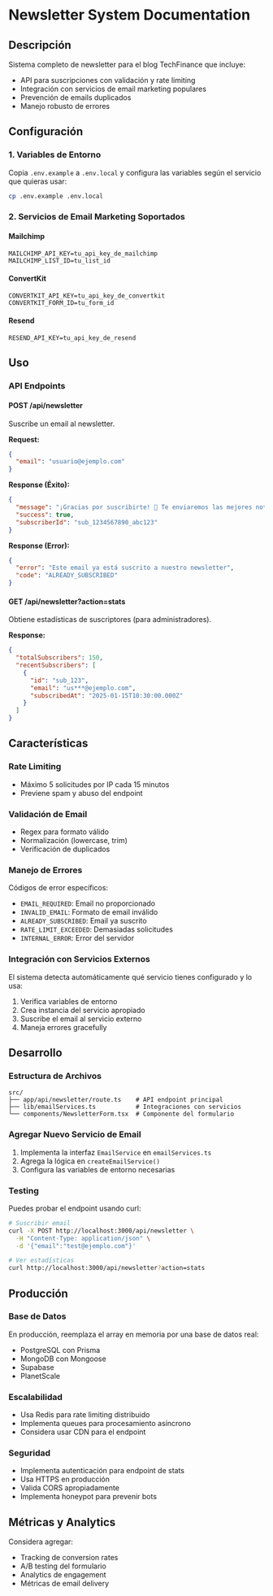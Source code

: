 # Newsletter System Documentation

## Descripción
Sistema completo de newsletter para el blog TechFinance que incluye:
- API para suscripciones con validación y rate limiting
- Integración con servicios de email marketing populares
- Prevención de emails duplicados
- Manejo robusto de errores

## Configuración

### 1. Variables de Entorno
Copia `.env.example` a `.env.local` y configura las variables según el servicio que quieras usar:

```bash
cp .env.example .env.local
```

### 2. Servicios de Email Marketing Soportados

#### Mailchimp
```env
MAILCHIMP_API_KEY=tu_api_key_de_mailchimp
MAILCHIMP_LIST_ID=tu_list_id
```

#### ConvertKit
```env
CONVERTKIT_API_KEY=tu_api_key_de_convertkit
CONVERTKIT_FORM_ID=tu_form_id
```

#### Resend
```env
RESEND_API_KEY=tu_api_key_de_resend
```

## Uso

### API Endpoints

#### POST /api/newsletter
Suscribe un email al newsletter.

**Request:**
```json
{
  "email": "usuario@ejemplo.com"
}
```

**Response (Éxito):**
```json
{
  "message": "¡Gracias por suscribirte! 🎉 Te enviaremos las mejores noticias de tecnología y finanzas.",
  "success": true,
  "subscriberId": "sub_1234567890_abc123"
}
```

**Response (Error):**
```json
{
  "error": "Este email ya está suscrito a nuestro newsletter",
  "code": "ALREADY_SUBSCRIBED"
}
```

#### GET /api/newsletter?action=stats
Obtiene estadísticas de suscriptores (para administradores).

**Response:**
```json
{
  "totalSubscribers": 150,
  "recentSubscribers": [
    {
      "id": "sub_123",
      "email": "us***@ejemplo.com",
      "subscribedAt": "2025-01-15T10:30:00.000Z"
    }
  ]
}
```

## Características

### Rate Limiting
- Máximo 5 solicitudes por IP cada 15 minutos
- Previene spam y abuso del endpoint

### Validación de Email
- Regex para formato válido
- Normalización (lowercase, trim)
- Verificación de duplicados

### Manejo de Errores
Códigos de error específicos:
- `EMAIL_REQUIRED`: Email no proporcionado
- `INVALID_EMAIL`: Formato de email inválido
- `ALREADY_SUBSCRIBED`: Email ya suscrito
- `RATE_LIMIT_EXCEEDED`: Demasiadas solicitudes
- `INTERNAL_ERROR`: Error del servidor

### Integración con Servicios Externos
El sistema detecta automáticamente qué servicio tienes configurado y lo usa:
1. Verifica variables de entorno
2. Crea instancia del servicio apropiado
3. Suscribe el email al servicio externo
4. Maneja errores gracefully

## Desarrollo

### Estructura de Archivos
```
src/
├── app/api/newsletter/route.ts    # API endpoint principal
├── lib/emailServices.ts           # Integraciones con servicios
└── components/NewsletterForm.tsx  # Componente del formulario
```

### Agregar Nuevo Servicio de Email
1. Implementa la interfaz `EmailService` en `emailServices.ts`
2. Agrega la lógica en `createEmailService()`
3. Configura las variables de entorno necesarias

### Testing
Puedes probar el endpoint usando curl:

```bash
# Suscribir email
curl -X POST http://localhost:3000/api/newsletter \
  -H "Content-Type: application/json" \
  -d '{"email":"test@ejemplo.com"}'

# Ver estadísticas
curl http://localhost:3000/api/newsletter?action=stats
```

## Producción

### Base de Datos
En producción, reemplaza el array en memoria por una base de datos real:
- PostgreSQL con Prisma
- MongoDB con Mongoose
- Supabase
- PlanetScale

### Escalabilidad
- Usa Redis para rate limiting distribuido
- Implementa queues para procesamiento asíncrono
- Considera usar CDN para el endpoint

### Seguridad
- Implementa autenticación para endpoint de stats
- Usa HTTPS en producción
- Valida CORS apropiadamente
- Implementa honeypot para prevenir bots

## Métricas y Analytics
Considera agregar:
- Tracking de conversion rates
- A/B testing del formulario
- Analytics de engagement
- Métricas de email delivery
